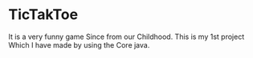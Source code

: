 # TicTakToe
It is a very funny game Since from our Childhood.
This is my 1st project Which I have made by using the Core java. 
